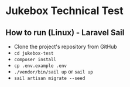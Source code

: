 # Jukebox Technical Test

## How to run (Linux) - Laravel Sail

- Clone the project's repository from GitHub
- `cd jukebox-test`
- `composer install`
- `cp .env.example .env`
- `./vendor/bin/sail up` or `sail up`
- `sail artisan migrate --seed`
